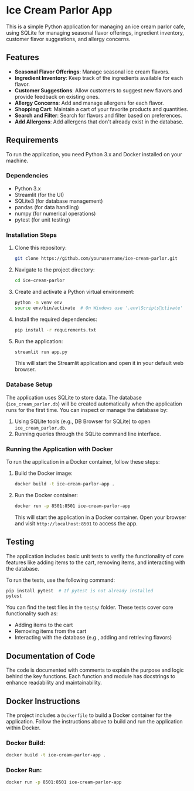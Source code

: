 # Ice Cream Parlor App

This is a simple Python application for managing an ice cream parlor cafe, using SQLite for managing seasonal flavor offerings, ingredient inventory, customer flavor suggestions, and allergy concerns.

## Features

- **Seasonal Flavor Offerings**: Manage seasonal ice cream flavors.
- **Ingredient Inventory**: Keep track of the ingredients available for each flavor.
- **Customer Suggestions**: Allow customers to suggest new flavors and provide feedback on existing ones.
- **Allergy Concerns**: Add and manage allergens for each flavor.
- **Shopping Cart**: Maintain a cart of your favorite products and quantities.
- **Search and Filter**: Search for flavors and filter based on preferences.
- **Add Allergens**: Add allergens that don't already exist in the database.

## Requirements

To run the application, you need Python 3.x and Docker installed on your machine.

### Dependencies

- Python 3.x
- Streamlit (for the UI)
- SQLite3 (for database management)
- pandas (for data handling)
- numpy (for numerical operations)
- pytest (for unit testing)

### Installation Steps

1. Clone this repository:

    ```bash
    git clone https://github.com/yourusername/ice-cream-parlor.git
    ```

2. Navigate to the project directory:

    ```bash
    cd ice-cream-parlor
    ```

3. Create and activate a Python virtual environment:

    ```bash
    python -m venv env
    source env/bin/activate  # On Windows use '.env\Scriptsctivate'
    ```

4. Install the required dependencies:

    ```bash
    pip install -r requirements.txt
    ```

5. Run the application:

    ```bash
    streamlit run app.py
    ```

   This will start the Streamlit application and open it in your default web browser.

### Database Setup

The application uses SQLite to store data. The database (`ice_cream_parlor.db`) will be created automatically when the application runs for the first time. You can inspect or manage the database by:

1. Using SQLite tools (e.g., DB Browser for SQLite) to open `ice_cream_parlor.db`.
2. Running queries through the SQLite command line interface.

### Running the Application with Docker

To run the application in a Docker container, follow these steps:

1. Build the Docker image:

    ```bash
    docker build -t ice-cream-parlor-app .
    ```

2. Run the Docker container:

    ```bash
    docker run -p 8501:8501 ice-cream-parlor-app
    ```

   This will start the application in a Docker container. Open your browser and visit `http://localhost:8501` to access the app.

## Testing

The application includes basic unit tests to verify the functionality of core features like adding items to the cart, removing items, and interacting with the database.

To run the tests, use the following command:

```bash
pip install pytest  # If pytest is not already installed
pytest
```

You can find the test files in the `tests/` folder. These tests cover core functionality such as:
- Adding items to the cart
- Removing items from the cart
- Interacting with the database (e.g., adding and retrieving flavors)

## Documentation of Code

The code is documented with comments to explain the purpose and logic behind the key functions. Each function and module has docstrings to enhance readability and maintainability.

## Docker Instructions

The project includes a `Dockerfile` to build a Docker container for the application. Follow the instructions above to build and run the application within Docker.

### Docker Build:

```bash
docker build -t ice-cream-parlor-app .
```

### Docker Run:

```bash
docker run -p 8501:8501 ice-cream-parlor-app
```

